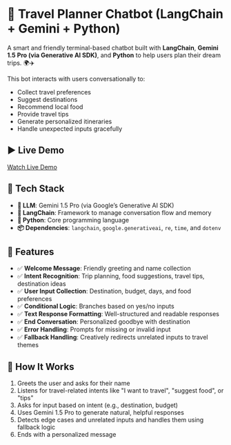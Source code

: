 # 🧳 Travel Planner Chatbot (LangChain + Gemini + Python)

A smart and friendly terminal-based chatbot built with **LangChain**, **Gemini 1.5 Pro (via Generative AI SDK)**, and **Python** to help users plan their dream trips. 🌍✈️

This bot interacts with users conversationally to:
- Collect travel preferences
- Suggest destinations
- Recommend local food
- Provide travel tips
- Generate personalized itineraries
- Handle unexpected inputs gracefully

## ▶️ Live Demo

   [Watch Live Demo](https://drive.google.com/file/d/1Q0Az4WHwLLRr6jRFOuH4d7-2z6EgcU62/view?usp=drive_link)

## 🔧 Tech Stack

- **🧠 LLM**: Gemini 1.5 Pro (via Google’s Generative AI SDK)
- **🦜 LangChain**: Framework to manage conversation flow and memory
- **🐍 Python**: Core programming language
- **📦 Dependencies**: `langchain`, `google.generativeai`, `re`, `time`, and `dotenv`


## 🚀 Features

- ✅ **Welcome Message**: Friendly greeting and name collection
- ✅ **Intent Recognition**: Trip planning, food suggestions, travel tips, destination ideas
- ✅ **User Input Collection**: Destination, budget, days, and food preferences
- ✅ **Conditional Logic**: Branches based on yes/no inputs
- ✅ **Text Response Formatting**: Well-structured and readable responses
- ✅ **End Conversation**: Personalized goodbye with destination
- ✅ **Error Handling**: Prompts for missing or invalid input
- ✅ **Fallback Handling**: Creatively redirects unrelated inputs to travel themes


## 🧠 How It Works

1. Greets the user and asks for their name
2. Listens for travel-related intents like "I want to travel", "suggest food", or "tips"
3. Asks for input based on intent (e.g., destination, budget)
4. Uses Gemini 1.5 Pro to generate natural, helpful responses
5. Detects edge cases and unrelated inputs and handles them using fallback logic
6. Ends with a personalized message



